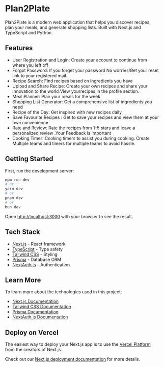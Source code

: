 # Plan2Plate

Plan2Plate is a modern web application that helps you discover recipes, plan your meals, and generate shopping lists. Built with Next.js and TypeScript and Python.

## Features
- User Registration and Login: Create your account to continue from where you left off
- Forgot Password: If you forget your password No worries!Get your reset link to your registered mail. 
- Recipe Search: Find recipes based on ingredients you have
- Upload and Share Recipe: Create your own recipes and share your innovation to the world.View yourrecipes in the profile section.
- Meal Planner: Plan your meals for the week
- Shopping List Generator: Get a comprehensive list of ingredients you need
- Recipe of the Day: Get inspired with new recipes daily
- Save Favourite Recipes : Get to save your recipes and view them at your own convenience
- Rate and Review: Rate the recipes from 1-5 stars and leave a personalized review .Your Feedback is important
- Cooking Timer: Cooking timers to assist you during cooking. Create Multiple teams and timers for multiple teams to avoid hassle.
  

## Getting Started

First, run the development server:

```bash
npm run dev
# or
yarn dev
# or
pnpm dev
# or
bun dev
```

Open [http://localhost:3000](http://localhost:3000) with your browser to see the result.

## Tech Stack

- [Next.js](https://nextjs.org) - React framework
- [TypeScript](https://www.typescriptlang.org) - Type safety
- [Tailwind CSS](https://tailwindcss.com) - Styling
- [Prisma](https://www.prisma.io) - Database ORM
- [NextAuth.js](https://next-auth.js.org) - Authentication

## Learn More

To learn more about the technologies used in this project:

- [Next.js Documentation](https://nextjs.org/docs)
- [Tailwind CSS Documentation](https://tailwindcss.com/docs)
- [Prisma Documentation](https://www.prisma.io/docs)
- [NextAuth.js Documentation](https://next-auth.js.org/getting-started/introduction)

## Deploy on Vercel

The easiest way to deploy your Next.js app is to use the [Vercel Platform](https://vercel.com/new?utm_medium=default-template&filter=next.js&utm_source=create-next-app&utm_campaign=create-next-app-readme) from the creators of Next.js.

Check out our [Next.js deployment documentation](https://nextjs.org/docs/app/building-your-application/deploying) for more details.
